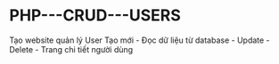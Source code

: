 # PHP---CRUD---USERS
Tạo website quản lý User
Tạo mới - Đọc dữ liệu từ database - Update - Delete - Trang chi tiết người dùng
